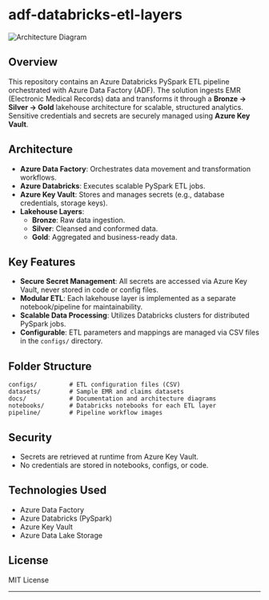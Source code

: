 # adf-databricks-etl-layers

![Architecture Diagram](docs/Architecture.png)

## Overview

This repository contains an Azure Databricks PySpark ETL pipeline orchestrated with Azure Data Factory (ADF). The solution ingests EMR (Electronic Medical Records) data and transforms it through a **Bronze → Silver → Gold** lakehouse architecture for scalable, structured analytics. Sensitive credentials and secrets are securely managed using **Azure Key Vault**.

## Architecture
 
- **Azure Data Factory**: Orchestrates data movement and transformation workflows.
- **Azure Databricks**: Executes scalable PySpark ETL jobs.
- **Azure Key Vault**: Stores and manages secrets (e.g., database credentials, storage keys).
- **Lakehouse Layers**:
  - **Bronze**: Raw data ingestion.
  - **Silver**: Cleansed and conformed data.
  - **Gold**: Aggregated and business-ready data.


## Key Features

- **Secure Secret Management**: All secrets are accessed via Azure Key Vault, never stored in code or config files.
- **Modular ETL**: Each lakehouse layer is implemented as a separate notebook/pipeline for maintainability.
- **Scalable Data Processing**: Utilizes Databricks clusters for distributed PySpark jobs.
- **Configurable**: ETL parameters and mappings are managed via CSV files in the `configs/` directory.

## Folder Structure

```
configs/         # ETL configuration files (CSV)
datasets/        # Sample EMR and claims datasets
docs/            # Documentation and architecture diagrams
notebooks/       # Databricks notebooks for each ETL layer
pipeline/        # Pipeline workflow images
```

## Security

- Secrets are retrieved at runtime from Azure Key Vault.
- No credentials are stored in notebooks, configs, or code.

## Technologies Used

- Azure Data Factory
- Azure Databricks (PySpark)
- Azure Key Vault
- Azure Data Lake Storage

## License

MIT License

---


